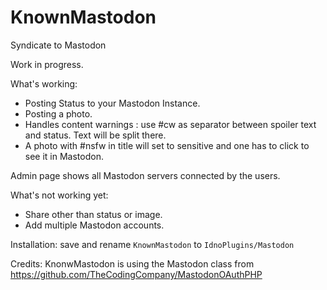  # KnownMastodon

Syndicate to Mastodon

Work in progress.

What's working:
- Posting Status to your Mastodon Instance.
- Posting a photo.
- Handles content warnings : use #cw as separator between spoiler text and status. Text will be split there.
- A photo with #nsfw in title will set to sensitive and one has to click to see it in Mastodon.

Admin page shows all Mastodon servers connected by the users.

What's not working yet:
- Share other than status or image.
- Add multiple Mastodon accounts.

Installation: save and rename `KnownMastodon` to `IdnoPlugins/Mastodon`

Credits: KnonwMastodon is using the Mastodon class from https://github.com/TheCodingCompany/MastodonOAuthPHP

